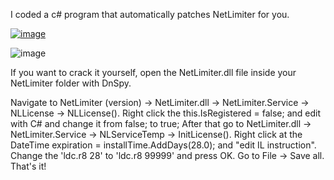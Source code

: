 I coded a c# program that automatically patches NetLimiter for you.

[![image](https://gist.github.com/assets/45830921/14b124b7-3026-4b9e-bfe4-816b60d4e666)](https://gist.github.com/assets/45830921/28feb274-c0b9-4f2d-ac1b-3e9d492c2cb9)

![image](https://github.com/Baseult/NetLimiterCrack/assets/45830921/df62b060-dde4-41cd-8851-b74b7b7afa1e)

If you want to crack it yourself, open the NetLimiter.dll file inside your NetLimiter folder with DnSpy.

Navigate to NetLimiter (version) -> NetLimiter.dll -> NetLimiter.Service -> NLLicense -> NLLicense().
Right click the this.IsRegistered = false; and edit with C# and change it from false; to true;
After that go to NetLimiter.dll -> NetLimiter.Service -> NLServiceTemp -> InitLicense().
Right click at the DateTime expiration = installTime.AddDays(28.0); and "edit IL instruction".
Change the 'ldc.r8 28' to 'ldc.r8 99999' and press OK.
Go to File -> Save all.
That's it!

